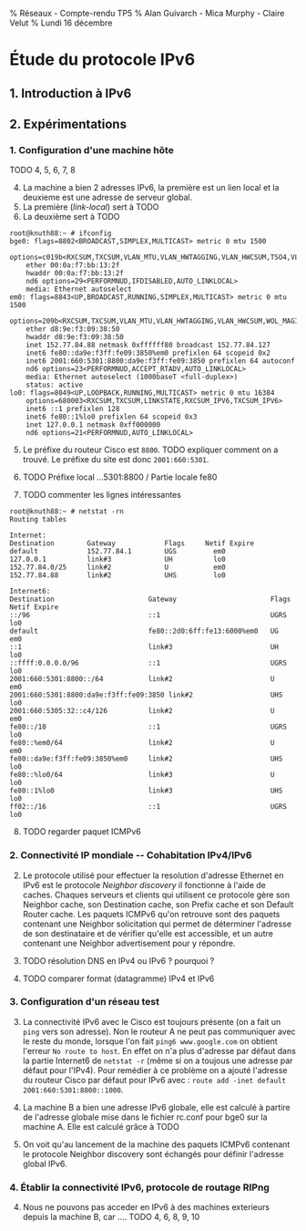 % Réseaux - Compte-rendu TP5
% Alan Guivarch - Mica Murphy - Claire Velut
% Lundi 16 décembre

# Étude du protocole IPv6

## 1. Introduction à IPv6

## 2. Expérimentations

### 1. Configuration d'une machine hôte

TODO 4, 5, 6, 7, 8

4. La machine a bien 2 adresses IPv6, la première est un lien local et la deuxieme est une adresse de serveur global.
  1. La première (*link-local*) sert à TODO
  2. La deuxième sert à TODO

```text
root@knuth88:~ # ifconfig
bge0: flags=8802<BROADCAST,SIMPLEX,MULTICAST> metric 0 mtu 1500
	options=c019b<RXCSUM,TXCSUM,VLAN_MTU,VLAN_HWTAGGING,VLAN_HWCSUM,TSO4,VLAN_HWTSO,LINKSTATE>
	ether 00:0a:f7:bb:13:2f
	hwaddr 00:0a:f7:bb:13:2f
	nd6 options=29<PERFORMNUD,IFDISABLED,AUTO_LINKLOCAL>
	media: Ethernet autoselect
em0: flags=8843<UP,BROADCAST,RUNNING,SIMPLEX,MULTICAST> metric 0 mtu 1500
	options=209b<RXCSUM,TXCSUM,VLAN_MTU,VLAN_HWTAGGING,VLAN_HWCSUM,WOL_MAGIC>
	ether d8:9e:f3:09:38:50
	hwaddr d8:9e:f3:09:38:50
	inet 152.77.84.88 netmask 0xffffff80 broadcast 152.77.84.127
	inet6 fe80::da9e:f3ff:fe09:3850%em0 prefixlen 64 scopeid 0x2
	inet6 2001:660:5301:8800:da9e:f3ff:fe09:3850 prefixlen 64 autoconf
	nd6 options=23<PERFORMNUD,ACCEPT_RTADV,AUTO_LINKLOCAL>
	media: Ethernet autoselect (1000baseT <full-duplex>)
	status: active
lo0: flags=8049<UP,LOOPBACK,RUNNING,MULTICAST> metric 0 mtu 16384
	options=680003<RXCSUM,TXCSUM,LINKSTATE,RXCSUM_IPV6,TXCSUM_IPV6>
	inet6 ::1 prefixlen 128
	inet6 fe80::1%lo0 prefixlen 64 scopeid 0x3
	inet 127.0.0.1 netmask 0xff000000
	nd6 options=21<PERFORMNUD,AUTO_LINKLOCAL>
```

5. Le préfixe du routeur Cisco est `8800`. TODO expliquer comment on a trouvé. Le préfixe du site est donc `2001:660:5301`.

6. TODO Préfixe local ...5301:8800 / Partie locale fe80

7. TODO commenter les lignes intéressantes

```text
root@knuth88:~ # netstat -rn
Routing tables

Internet:
Destination        Gateway            Flags     Netif Expire
default            152.77.84.1        UGS         em0
127.0.0.1          link#3             UH          lo0
152.77.84.0/25     link#2             U           em0
152.77.84.88       link#2             UHS         lo0

Internet6:
Destination                       Gateway                       Flags     Netif Expire
::/96                             ::1                           UGRS        lo0
default                           fe80::2d0:6ff:fe13:6000%em0   UG          em0
::1                               link#3                        UH          lo0
::ffff:0.0.0.0/96                 ::1                           UGRS        lo0
2001:660:5301:8800::/64           link#2                        U           em0
2001:660:5301:8800:da9e:f3ff:fe09:3850 link#2                   UHS         lo0
2001:660:5305:32::c4/126          link#2                        U           em0
fe80::/10                         ::1                           UGRS        lo0
fe80::%em0/64                     link#2                        U           em0
fe80::da9e:f3ff:fe09:3850%em0     link#2                        UHS         lo0
fe80::%lo0/64                     link#3                        U           lo0
fe80::1%lo0                       link#3                        UHS         lo0
ff02::/16                         ::1                           UGRS        lo0
```

8. TODO regarder paquet ICMPv6

### 2. Connectivité IP mondiale -- Cohabitation IPv4/IPv6

2. Le protocole utilisé pour effectuer la resolution d'adresse Ethernet en IPv6 est le protocole *Neighbor discovery* il fonctionne à l'aide de caches. Chaques serveurs et clients qui utilisent ce protocole gère son Neighbor cache, son Destination cache, son Prefix cache et son Default Router cache.
Les paquets ICMPv6 qu'on retrouve sont des paquets contenant une Neighbor solicitation qui permet de déterminer l'adresse de son destinataire et de vérifier qu'elle est accessible, et un autre contenant une Neighbor advertisement pour y répondre.

3. TODO résolution DNS en IPv4 ou IPv6 ? pourquoi ?

4. TODO comparer format (datagramme) IPv4 et IPv6

### 3. Configuration d'un réseau test


3. La connectivité IPv6 avec le Cisco est toujours présente (on a fait un `ping` vers son adresse). Non le routeur A ne peut pas communiquer avec le reste du monde, lorsque l'on fait `ping6 www.google.com` on obtient l'erreur `No route to host`. En effet on n'a plus d'adresse par défaut dans la partie Internet6 de `netstat -r` (même si on a toujous une adresse par défaut pour l'IPv4). Pour remédier à ce problème on a ajouté l'adresse du routeur Cisco par défaut pour IPv6 avec : `route add -inet default 2001:660:5301:8800::1000`.

4. La machine B a bien une adresse IPv6 globale, elle est calculé à partire de l'adresse globale mise dans le fichier rc.conf pour bge0 sur la machine A.
Elle est calculé grâce à TODO

5. On voit qu'au lancement de la machine des paquets ICMPv6 contenant le protocole Neighbor discovery sont échangés pour définir l'adresse global IPv6.

### 4. Établir la connectivité IPv6, protocole de routage RIPng

4. Nous ne pouvons pas acceder en IPv6 à des machines exterieurs depuis la machine B, car ....
TODO 4, 6, 8, 9, 10
